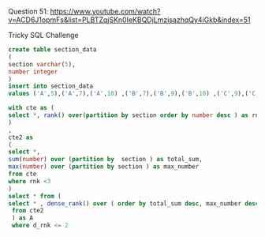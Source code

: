 
Question 51:
https://www.youtube.com/watch?v=ACD6J1opmFs&list=PLBTZqjSKn0IeKBQDjLmzisazhqQy4iGkb&index=51





Tricky SQL Challenge

```sql
create table section_data
(
section varchar(5),
number integer
)
insert into section_data
values ('A',5),('A',7),('A',10) ,('B',7),('B',9),('B',10) ,('C',9),('C',7),('C',9) ,('D',10),('D',3),('D',8)
```


```sql
with cte as (
select *, rank() over(partition by section order by number desc ) as rnk from section_data
)
,
cte2 as
(
select *,
sum(number) over (partition by  section ) as total_sum,
max(number) over (partition by section ) as max_number
from cte
where rnk <3
)
select * from (
select * , dense_rank() over ( order by total_sum desc, max_number desc ) as d_rnk
 from cte2
 ) as A
 where d_rnk <= 2
```